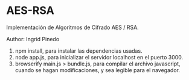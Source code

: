 # AES-RSA
Implementación de Algoritmos de Cifrado AES / RSA.

Author: Ingrid Pinedo

1. npm install, para instalar las dependencias usadas.
2. node app.js, para inicializar el servidor localhost en el puerto 3000.
3. browserify main.js > bundle.js, para compilar el archivo javascript, cuando se hagan modificaciones, y sea legible para el navegador.
